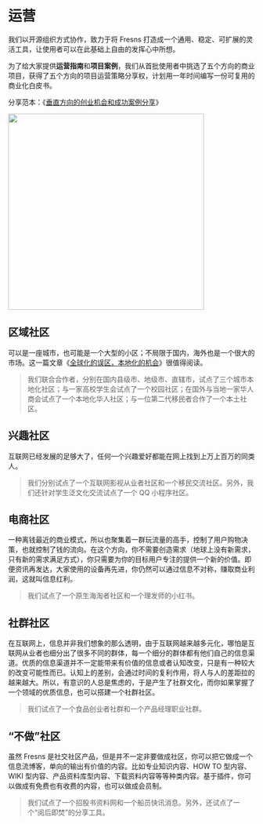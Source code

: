 # 运营

我们以开源组织方式协作，致力于将 Fresns 打造成一个通用、稳定、可扩展的灵活工具，让使用者可以在此基础上自由的发挥心中所想。

为了给大家提供**运营指南**和**项目案例**，我们从首批使用者中挑选了五个方向的商业项目，获得了五个方向的项目运营策略分享权，计划用一年时间编写一份可复用的商业化白皮书。

分享范本：《[垂直方向的创业机会和成功案例分享](https://mp.weixin.qq.com/s/WdmxuFqACNY493PLqnQGEQ)》

<img src="https://cdn.fresns.cn/wiki/images/wechat-mp.png" width="400">

## 区域社区

可以是一座城市，也可能是一个大型的小区；不局限于国内，海外也是一个很大的市场。这一篇文章《[全球化的误区，本地化的机会](https://mp.weixin.qq.com/s/HQvXGF7Lcip3BhzFN-1-1A)》很值得阅读。

> 我们联合合作者，分别在国内县级市、地级市、直辖市，试点了三个城市本地化社区；与一家高校学生会试点了一个校园社区；在国外与当地一家华人商会试点了一个本地化华人社区；与一位第二代移民者合作了一个本土社区。

## 兴趣社区

互联网已经发展的足够大了，任何一个兴趣爱好都能在网上找到上万上百万的同类人。

> 我们分别试点了一个互联网影视从业者社区和一个移民交流社区。另外，我们还针对学生泛文化交流试点了一个 QQ 小程序社区。

## 电商社区

一种离钱最近的商业模式，所以也聚集着一群玩流量的高手，控制了用户购物决策，也就控制了钱的流向。在这个方向，你不需要创造需求（地球上没有新需求，只有新的需求满足方式），你只需要为你的目标用户专注的提供一个新的价值。即便资讯再发达，大家使用的设备再先进，你仍然可以通过信息不对称，赚取商业利润，这就叫信息红利。

> 我们试点了一个原生海淘者社区和一个理发师的小红书。

## 社群社区

在互联网上，信息并非我们想象的那么透明，由于互联网越来越多元化，哪怕是互联网从业者也细分出了很多不同的群体，每一个细分的群体都有他们自己的信息渠道。优质的信息渠道并不一定能带来有价值的信息或者认知改变，只是有一种较大的改变可能性而已。认知上的差别，会通过时间的复利作用，将人与人的差距拉的越来越大。所以，有意识的人总是焦虑的，于是产生了社群文化，而你如果掌握了一个领域的优质信息，也可以搭建一个社群社区。

> 我们试点了一个食品创业者社群和一个产品经理职业社群。

## “不做”社区

虽然 Fresns 是社交社区产品，但是并不一定非要做成社区，你可以把它做成一个信息流博客，单向的输出有价值的内容。比如专业知识内容、HOW TO 型内容、WIKI 型内容、产品资料库型内容、下载资料内容等等种类内容。基于插件，你可以做成有免费也有收费的内容，也可以做成会员制。

> 我们试点了一个招股书资料网和一个船员快讯消息。另外，还试点了一个“阅后即焚”的分享工具。
